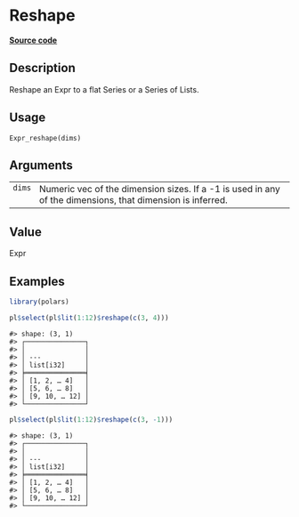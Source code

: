 

# Reshape

[**Source code**](https://github.com/pola-rs/r-polars/tree/main/R/expr__expr.R#L3035)

## Description

Reshape an Expr to a flat Series or a Series of Lists.

## Usage

<pre><code class='language-R'>Expr_reshape(dims)
</code></pre>

## Arguments

<table>
<tr>
<td style="white-space: nowrap; font-family: monospace; vertical-align: top">
<code id="Expr_reshape_:_dims">dims</code>
</td>
<td>
Numeric vec of the dimension sizes. If a -1 is used in any of the
dimensions, that dimension is inferred.
</td>
</tr>
</table>

## Value

Expr

## Examples

``` r
library(polars)

pl$select(pl$lit(1:12)$reshape(c(3, 4)))
```

    #> shape: (3, 1)
    #> ┌───────────────┐
    #> │               │
    #> │ ---           │
    #> │ list[i32]     │
    #> ╞═══════════════╡
    #> │ [1, 2, … 4]   │
    #> │ [5, 6, … 8]   │
    #> │ [9, 10, … 12] │
    #> └───────────────┘

``` r
pl$select(pl$lit(1:12)$reshape(c(3, -1)))
```

    #> shape: (3, 1)
    #> ┌───────────────┐
    #> │               │
    #> │ ---           │
    #> │ list[i32]     │
    #> ╞═══════════════╡
    #> │ [1, 2, … 4]   │
    #> │ [5, 6, … 8]   │
    #> │ [9, 10, … 12] │
    #> └───────────────┘
